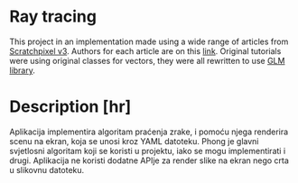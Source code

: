 # Ray tracing

This project in an implementation made using a wide range of articles from 
[Scratchpixel v3](https://www.scratchapixel.com/). Authors for each article are on this [link](https://docs.google.com/spreadsheets/d/19ljS9fyrRFchaIn_TF8L2YaZw5p89kFqo6QfTad9Av0/edit?usp=sharing).
Original tutorials were using original classes for vectors, they were all rewritten to use [GLM library](https://glm.g-truc.net/0.9.9/).

# Description [hr]
Aplikacija implementira algoritam praćenja zrake, i pomoću njega renderira scenu na ekran, koja se unosi kroz YAML datoteku.
Phong je glavni svjetlosni algoritam koji se koristi u projektu, iako se mogu implementirati i drugi.
Aplikacija ne koristi dodatne APIje za render slike na ekran nego crta u slikovnu datoteku. 
